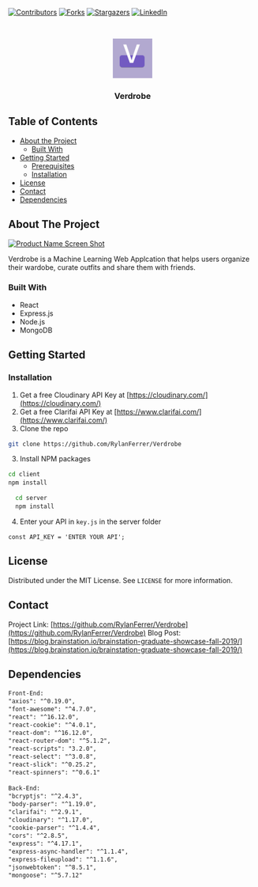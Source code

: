 


<!-- PROJECT SHIELDS -->
<!--
*** I'm using markdown "reference style" links for readability.
*** Reference links are enclosed in brackets [ ] instead of parentheses ( ).
*** See the bottom of this document for the declaration of the reference variables
*** for contributors-url, forks-url, etc. This is an optional, concise syntax you may use.
*** https://www.markdownguide.org/basic-syntax/#reference-style-links
-->
[![Contributors][contributors-shield]][contributors-url]
[![Forks][forks-shield]][forks-url]
[![Stargazers][stars-shield]][stars-url]
[![LinkedIn][linkedin-shield]][linkedin-url]



<!-- PROJECT LOGO -->
<br />
<p align="center">
  <a href="https://github.com/othneildrew/Best-README-Template">
    <img src="client/public/favicon.svg" alt="Logo" width="80" height="80">
  </a>

  <h3 align="center">Verdrobe</h3>



<!-- TABLE OF CONTENTS -->
## Table of Contents

* [About the Project](#about-the-project)
  * [Built With](#built-with)
* [Getting Started](#getting-started)
  * [Prerequisites](#prerequisites)
  * [Installation](#installation)
* [License](#license)
* [Contact](#contact)
* [Dependencies](#dependencies)



<!-- ABOUT THE PROJECT -->
## About The Project

[![Product Name Screen Shot][product-screenshot]](https://blog.brainstation.io/brainstation-graduate-showcase-fall-2019/)

Verdrobe is a Machine Learning Web Applcation that helps users organize their wardobe, curate outfits and share them with friends. 

### Built With

* React
* Express.js
* Node.js
* MongoDB



<!-- GETTING STARTED -->
## Getting Started


### Installation

1. Get a free Cloudinary API Key at [https://cloudinary.com/](https://cloudinary.com/)
2. Get a free Clarifai API Key at  [https://www.clarifai.com/](https://www.clarifai.com/)
2. Clone the repo
```sh
git clone https://github.com/RylanFerrer/Verdrobe
```
3. Install NPM packages
```sh
cd client
npm install
```
``` sh 
  cd server
  npm install
```

4. Enter your API in `key.js` in the server folder
```JS
const API_KEY = 'ENTER YOUR API';
```


<!-- LICENSE -->
## License

Distributed under the MIT License. See `LICENSE` for more information.



<!-- CONTACT -->
## Contact


Project Link: [https://github.com/RylanFerrer/Verdrobe](https://github.com/RylanFerrer/Verdrobe)
Blog Post: [https://blog.brainstation.io/brainstation-graduate-showcase-fall-2019/](https://blog.brainstation.io/brainstation-graduate-showcase-fall-2019/)



<!-- ACKNOWLEDGEMENTS -->
## Dependencies
    Front-End:
    "axios": "^0.19.0",
    "font-awesome": "^4.7.0",
    "react": "^16.12.0",
    "react-cookie": "^4.0.1",
    "react-dom": "^16.12.0",
    "react-router-dom": "^5.1.2",
    "react-scripts": "3.2.0",
    "react-select": "^3.0.8",
    "react-slick": "^0.25.2",
    "react-spinners": "^0.6.1"

    Back-End:
    "bcryptjs": "^2.4.3",
    "body-parser": "^1.19.0",
    "clarifai": "^2.9.1",
    "cloudinary": "^1.17.0",
    "cookie-parser": "^1.4.4",
    "cors": "^2.8.5",
    "express": "^4.17.1",
    "express-async-handler": "^1.1.4",
    "express-fileupload": "^1.1.6",
    "jsonwebtoken": "^8.5.1",
    "mongoose": "^5.7.12"






<!-- MARKDOWN LINKS & IMAGES -->
<!-- https://www.markdownguide.org/basic-syntax/#reference-style-links -->
[contributors-shield]: https://img.shields.io/github/contributors/othneildrew/Best-README-Template.svg?style=flat-square
[contributors-url]: https://github.com/othneildrew/RylanFerrer/Verdrobe
[forks-shield]: https://img.shields.io/github/forks/RylanFerrer/Verdrobe
[forks-url]: https://github.com/RylanFerrer/Verdrobe/network/members
[stars-shield]:https://img.shields.io/github/stars/RylanFerrer/Verdrobe
[stars-url]: https://github.com/RylanFerrer/Verdrobe/stargazers
[license-shield]: https://img.shields.io/github/license/RylanFerrer/Verdrobe
[linkedin-shield]: https://img.shields.io/badge/-LinkedIn-black.svg?style=flat-square&logo=linkedin&colorB=555
[linkedin-url]: https://www.linkedin.com/in/rylan-ferrer-13b772178/
[product-screenshot]: https://res.cloudinary.com/rylanf/image/upload/v1578696951/aaaa_uggu63.png
